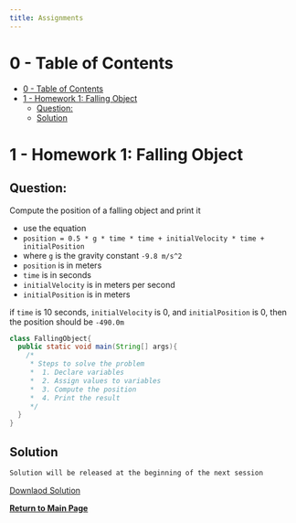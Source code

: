 ```yaml
---
title: Assignments
---
```


# 0 - Table of Contents

- [0 - Table of Contents](#0---table-of-contents)
- [1 - Homework 1: Falling Object](#1---homework-1-falling-object)
  - [Question:](#question)
  - [Solution](#solution)

# 1 - Homework 1: Falling Object

## Question:

Compute the position of a falling object and print it

- use the equation
- `position = 0.5 * g * time * time + initialVelocity * time + initialPosition`
- where `g` is the gravity constant `-9.8 m/s^2`
- `position` is in meters
- `time` is in seconds
- `initialVelocity` is in meters per second
- `initialPosition` is in meters

if `time` is 10 seconds, `initialVelocity` is 0, and `initialPosition` is 0, then the position should be `-490.0m`

```java
class FallingObject{
  public static void main(String[] args){
    /*
     * Steps to solve the problem
     *  1. Declare variables
     *  2. Assign values to variables
     *  3. Compute the position
     *  4. Print the result
     */
  }
}
```

## Solution

```java
Solution will be released at the beginning of the next session
```

[Downlaod Solution](homework/FallingObject.java)

[**Return to Main Page**](index)
